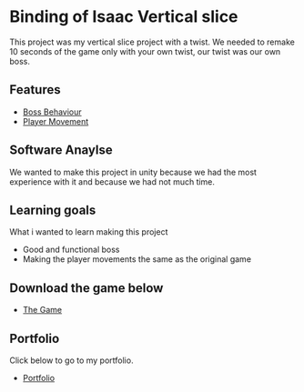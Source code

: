 # Binding of Isaac Vertical slice

This project was my vertical slice project with a twist.
We needed to remake 10 seconds of the game only with your own twist,
our twist was our own boss.

## Features

- [Boss Behaviour](https://github.com/FloydMa1/BOI-vertical/tree/master/Assets/Scripts/Enemy)
- [Player Movement](https://github.com/FloydMa1/BOI-vertical/tree/master/Assets/Scripts/Player)

## Software Anaylse 
We wanted to make this project in unity because we had the most experience with it and
because we had not much time.

## Learning goals 
What i wanted to learn making this project
- Good and functional boss
- Making the player movements the same as the original game

## Download the game below
- [The Game](https://drive.google.com/open?id=1W034XNjdkn11a-OCIIAadDvfr2GE0KVd)

## Portfolio
Click below to go to my portfolio.

- [Portfolio](http://floydlehman.me/)
